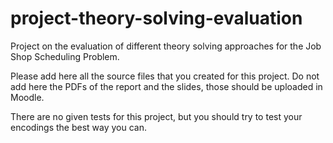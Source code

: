 # project-theory-solving-evaluation

Project on the evaluation of different theory solving approaches for the Job Shop Scheduling Problem.

Please add here all the source files that you created for this project.
Do not add here the PDFs of the report and the slides, those should be uploaded in Moodle.

There are no given tests for this project,
but you should try to test your encodings the best way you can.

